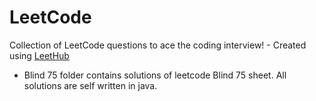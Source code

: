 # LeetCode
Collection of LeetCode questions to ace the coding interview! - Created using [LeetHub](https://github.com/QasimWani/LeetHub)

- Blind 75 folder contains solutions of leetcode Blind 75 sheet. All solutions are self written in java.

